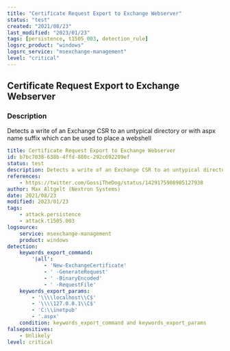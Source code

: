 ```yaml
---
title: "Certificate Request Export to Exchange Webserver"
status: "test"
created: "2021/08/23"
last_modified: "2023/01/23"
tags: [persistence, t1505_003, detection_rule]
logsrc_product: "windows"
logsrc_service: "msexchange-management"
level: "critical"
---
```


## Certificate Request Export to Exchange Webserver

### Description

Detects a write of an Exchange CSR to an untypical directory or with aspx name suffix which can be used to place a webshell

```yml
title: Certificate Request Export to Exchange Webserver
id: b7bc7038-638b-4ffd-880c-292c692209ef
status: test
description: Detects a write of an Exchange CSR to an untypical directory or with aspx name suffix which can be used to place a webshell
references:
    - https://twitter.com/GossiTheDog/status/1429175908905127938
author: Max Altgelt (Nextron Systems)
date: 2021/08/23
modified: 2023/01/23
tags:
    - attack.persistence
    - attack.t1505.003
logsource:
    service: msexchange-management
    product: windows
detection:
    keywords_export_command:
        '|all':
            - 'New-ExchangeCertificate'
            - ' -GenerateRequest'
            - ' -BinaryEncoded'
            - ' -RequestFile'
    keywords_export_params:
        - '\\\\localhost\\C$'
        - '\\\\127.0.0.1\\C$'
        - 'C:\\inetpub'
        - '.aspx'
    condition: keywords_export_command and keywords_export_params
falsepositives:
    - Unlikely
level: critical

```
